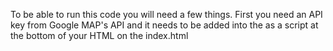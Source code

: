 To be able to run this code you will need a few things.  First you need an API key from Google MAP's API and it needs to be added into the as a script at the bottom of your HTML on the index.html  

<script async defer src="https://maps.googleapis.com/maps/api/js?key="YOUR KEY GOES HERE&callback=initMap">  

1.Next you will need to add your own weather API key from https://api.openweathermap.org  
// This is our API key  
var APIKey = "Enter Your Weather API key";  

![ProjectOne](https://github.com/doingway2much/Bootstrap-Portfolio/blob/master/assets/img/smarta.jpg?raw=true)


***
License
Smarta-Bus-App
***

Copyright (c) 2019 doingway2much.com

The MIT license (the “License”) set forth below applies to all parts of the Smarta-Bus-App project. You may not use this file except in compliance with the License.

MIT License

Permission is hereby granted, free of charge, to any person obtaining a copy of this software and associated documentation files (the "Software"), to deal in the Software without restriction, including without limitation the rights to use, copy, modify, merge, publish, distribute, sublicense, and/or sell copies of the Software, and to permit persons to whom the Software is furnished to do so, subject to the following conditions:

The above copyright notice and this permission notice shall be included in all copies or substantial portions of the Software.

THE SOFTWARE IS PROVIDED "AS IS", WITHOUT WARRANTY OF ANY KIND, EXPRESS OR IMPLIED, INCLUDING BUT NOT LIMITED TO THE WARRANTIES OF MERCHANTABILITY, FITNESS FOR A PARTICULAR PURPOSE AND NONINFRINGEMENT. IN NO EVENT SHALL THE AUTHORS OR COPYRIGHT HOLDERS BE LIABLE FOR ANY CLAIM, DAMAGES OR OTHER LIABILITY, WHETHER IN AN ACTION OF CONTRACT, TORT OR OTHERWISE, ARISING FROM, OUT OF OR IN CONNECTION WITH THE SOFTWARE OR THE USE OR OTHER DEALINGS IN THE SOFTWARE.
